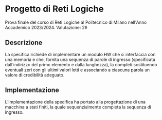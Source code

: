 # Progetto di Reti Logiche
Prova finale del corso di Reti Logiche al Politecnico di Milano nell'Anno Accademico 2023/2024. Valutazione: 29

## Descrizione
La specifica richiede di implementare un modulo HW che si interfaccia con una memoria e che, fornita una sequenza di parole di ingresso (specificata dall’indirizzo del primo elemento e dalla lunghezza), la completi sostituendo eventuali zeri con gli ultimi valori letti e associando a ciascuna parola un valore di credibilità adeguato.

## Implementazione
L’implementazione della specifica ha portato alla progettazione di una macchina a stati finiti, la quale sequenzialmente completa la sequenza di ingresso. 

